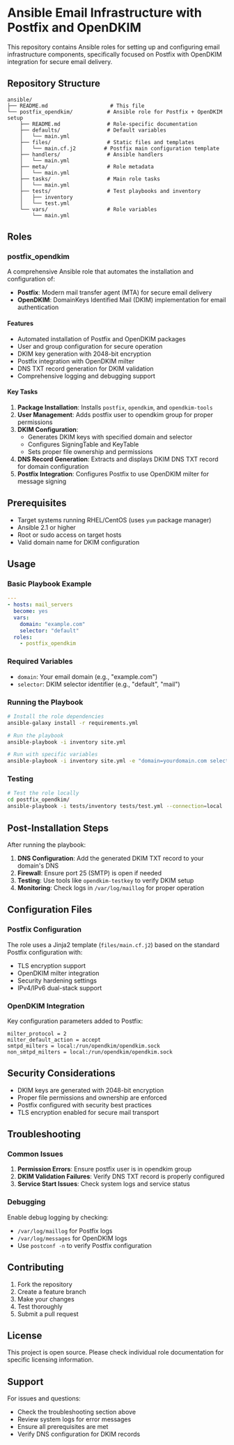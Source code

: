 # Ansible Email Infrastructure with Postfix and OpenDKIM

This repository contains Ansible roles for setting up and configuring email infrastructure components, specifically focused on Postfix with OpenDKIM integration for secure email delivery.

## Repository Structure

```
ansible/
├── README.md                    # This file
└── postfix_opendkim/           # Ansible role for Postfix + OpenDKIM setup
    ├── README.md               # Role-specific documentation
    ├── defaults/               # Default variables
    │   └── main.yml
    ├── files/                  # Static files and templates
    │   └── main.cf.j2         # Postfix main configuration template
    ├── handlers/               # Ansible handlers
    │   └── main.yml
    ├── meta/                   # Role metadata
    │   └── main.yml
    ├── tasks/                  # Main role tasks
    │   └── main.yml
    ├── tests/                  # Test playbooks and inventory
    │   ├── inventory
    │   └── test.yml
    └── vars/                   # Role variables
        └── main.yml
```

## Roles

### postfix_opendkim

A comprehensive Ansible role that automates the installation and configuration of:

- **Postfix**: Modern mail transfer agent (MTA) for secure email delivery
- **OpenDKIM**: DomainKeys Identified Mail (DKIM) implementation for email authentication

#### Features

- Automated installation of Postfix and OpenDKIM packages
- User and group configuration for secure operation
- DKIM key generation with 2048-bit encryption
- Postfix integration with OpenDKIM milter
- DNS TXT record generation for DKIM validation
- Comprehensive logging and debugging support

#### Key Tasks

1. **Package Installation**: Installs `postfix`, `opendkim`, and `opendkim-tools`
2. **User Management**: Adds postfix user to opendkim group for proper permissions
3. **DKIM Configuration**: 
   - Generates DKIM keys with specified domain and selector
   - Configures SigningTable and KeyTable
   - Sets proper file ownership and permissions
4. **DNS Record Generation**: Extracts and displays DKIM DNS TXT record for domain configuration
5. **Postfix Integration**: Configures Postfix to use OpenDKIM milter for message signing

## Prerequisites

- Target systems running RHEL/CentOS (uses `yum` package manager)
- Ansible 2.1 or higher
- Root or sudo access on target hosts
- Valid domain name for DKIM configuration

## Usage

### Basic Playbook Example

```yaml
---
- hosts: mail_servers
  become: yes
  vars:
    domain: "example.com"
    selector: "default"
  roles:
    - postfix_opendkim
```

### Required Variables

- `domain`: Your email domain (e.g., "example.com")
- `selector`: DKIM selector identifier (e.g., "default", "mail")

### Running the Playbook

```bash
# Install the role dependencies
ansible-galaxy install -r requirements.yml

# Run the playbook
ansible-playbook -i inventory site.yml

# Run with specific variables
ansible-playbook -i inventory site.yml -e "domain=yourdomain.com selector=mail"
```

### Testing

```bash
# Test the role locally
cd postfix_opendkim/
ansible-playbook -i tests/inventory tests/test.yml --connection=local
```

## Post-Installation Steps

After running the playbook:

1. **DNS Configuration**: Add the generated DKIM TXT record to your domain's DNS
2. **Firewall**: Ensure port 25 (SMTP) is open if needed
3. **Testing**: Use tools like `opendkim-testkey` to verify DKIM setup
4. **Monitoring**: Check logs in `/var/log/maillog` for proper operation

## Configuration Files

### Postfix Configuration

The role uses a Jinja2 template (`files/main.cf.j2`) based on the standard Postfix configuration with:

- TLS encryption support
- OpenDKIM milter integration
- Security hardening settings
- IPv4/IPv6 dual-stack support

### OpenDKIM Integration

Key configuration parameters added to Postfix:

```
milter_protocol = 2
milter_default_action = accept
smtpd_milters = local:/run/opendkim/opendkim.sock
non_smtpd_milters = local:/run/opendkim/opendkim.sock
```

## Security Considerations

- DKIM keys are generated with 2048-bit encryption
- Proper file permissions and ownership are enforced
- Postfix configured with security best practices
- TLS encryption enabled for secure mail transport

## Troubleshooting

### Common Issues

1. **Permission Errors**: Ensure postfix user is in opendkim group
2. **DKIM Validation Failures**: Verify DNS TXT record is properly configured
3. **Service Start Issues**: Check system logs and service status

### Debugging

Enable debug logging by checking:
- `/var/log/maillog` for Postfix logs
- `/var/log/messages` for OpenDKIM logs
- Use `postconf -n` to verify Postfix configuration

## Contributing

1. Fork the repository
2. Create a feature branch
3. Make your changes
4. Test thoroughly
5. Submit a pull request

## License

This project is open source. Please check individual role documentation for specific licensing information.

## Support

For issues and questions:
- Check the troubleshooting section above
- Review system logs for error messages
- Ensure all prerequisites are met
- Verify DNS configuration for DKIM records